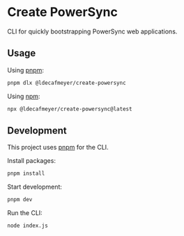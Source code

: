 # Create PowerSync

CLI for quickly bootstrapping PowerSync web applications.

## Usage

Using [pnpm](https://pnpm.io/):
```sh
pnpm dlx @ldecafmeyer/create-powersync
```

Using [npm](https://www.npmjs.com/):
```sh
npx @ldecafmeyer/create-powersync@latest
```

## Development

This project uses [pnpm](https://pnpm.io/) for the CLI.

Install packages:
```sh
pnpm install
```

Start development:
```sh
pnpm dev
```

Run the CLI:
```sh
node index.js
```
